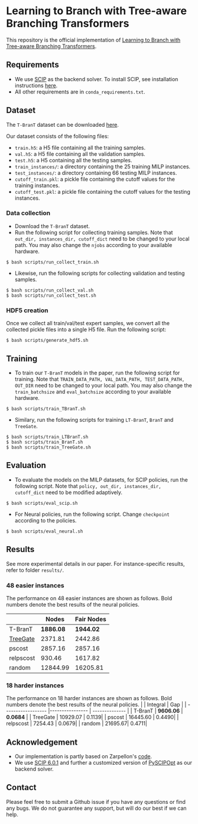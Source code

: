 # Learning to Branch with Tree-aware Branching Transformers
This repository is the official implementation of [Learning to Branch with Tree-aware Branching Transformers]().
## Requirements
- We use [SCIP]((https://scip.zib.de/index.php#download)) as the backend solver. To install SCIP, see installation instructions [here](SCIP_INSTALL.md). 
- All other requirements are in `conda_requirements.txt`.
## Dataset
The `T-BranT` dataset can be downloaded [here](https://data.mendeley.com/datasets/8msnxmvdgp/1).

Our dataset consists of the following files:
- `train.h5`: a H5 file containing all the training samples.
- `val.h5`: a H5 file containing all the validation samples.
- `test.h5`: a H5 containing all the testing samples.
- `train_instances/`: a directory containing the 25 training MILP instances.
- `test_instances/`: a directory containing 66 testing MILP instances.
- `cutoff_train.pkl`: a pickle file containing the cutoff values for the training instances.
- `cutoff_test.pkl`: a pickle file containing the cutoff values for the testing instances.

### Data collection
- Download the `T-BranT` dataset. 
- Run the following script for collecting training samples. Note that `out_dir, instances_dir, cutoff_dict` need to be changed to your local path. You may also change the `njobs` according to your available hardware.
```
$ bash scripts/run_collect_train.sh
```
- Likewise, run the following scripts for collecting validation and testing samples.
```
$ bash scripts/run_collect_val.sh
$ bash scripts/run_collect_test.sh
```
### HDF5 creation
Once we collect all train/val/test expert samples, we convert all the collected pickle files into a single H5 file. Run the following script:
```convert_to_h5
$ bash scripts/generate_hdf5.sh
```

## Training

- To train our `T-BranT` models in the paper, run the following script for training. Note that `TRAIN_DATA_PATH, VAL_DATA_PATH, TEST_DATA_PATH, OUT_DIR` need to be changed to your local path. You may also change the `train_batchsize` and `eval_batchsize` according to your available hardware.

```train_tbrant
$ bash scripts/train_TBranT.sh
```
- Similary, run the following scripts for training `LT-BranT`, `BranT` and `TreeGate`.

```train_treegate
$ bash scripts/train_LTBranT.sh
$ bash scripts/train_BranT.sh
$ bash scripts/train_TreeGate.sh
```

## Evaluation

- To evaluate the models on the MILP datasets, for SCIP policies, run the following script. Note that `policy, out_dir, instances_dir, cutoff_dict` need to be modified adaptively.

```eval_SCIP
$ bash scripts/eval_scip.sh
```

- For Neural policies, run the following script. Change `checkpoint` according to the policies.
```eval_neural
$ bash scripts/eval_neural.sh
```
## Results
See more experimental details in our paper. For instance-specific results, refer to folder `results/`.
### 48 easier instances

The performance on 48 easier instances are shown as follows. Bold numbers denote the best results of the neural policies.

|                    | Nodes  | Fair Nodes |
| ------------------ |---------------- | -------------- |
| T-BranT   |     **1886.08**         |      **1944.02**       |
| [TreeGate]((https://github.com/ds4dm/branch-search-trees))  | 2371.81 | 2442.86|
| pscost    | 2857.16 | 2857.16|
| relpscost | 930.46  | 1617.82|
| random    | 12844.99| 16205.81|



### 18 harder instances
The performance on 18 harder instances are shown as follows. Bold numbers denote the best results of the neural policies.
|                    | Integral  | Gap |
| ------------------ |---------------- | -------------- |
| T-BranT   |     **9606.06**         |      **0.0684**       |
| TreeGate  | 10929.07 | 0.1139|
| pscost    | 16445.60 | 0.4490|
| relpscost | 7254.43  | 0.0679|
| random    | 21695.67| 0.4711|


## Acknowledgement
- Our implementation is partly based on Zarpellon's [code](https://github.com/ds4dm/branch-search-trees).
- We use [SCIP 6.0.1](https://scip.zib.de/index.php#download) and further a customized version of [PySCIPOpt](https://github.com/ds4dm/PySCIPOpt/tree/branch-search-trees) as our backend solver.

## Contact
Please feel free to submit a Github issue if you have any questions or find any bugs. We do not guarantee any support, but will do our best if we can help.
